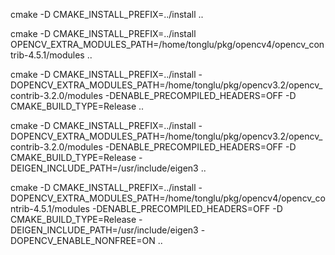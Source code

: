 cmake -D CMAKE_INSTALL_PREFIX=../install ..



cmake -D CMAKE_INSTALL_PREFIX=../install OPENCV_EXTRA_MODULES_PATH=/home/tonglu/pkg/opencv4/opencv_contrib-4.5.1/modules ..



cmake -D CMAKE_INSTALL_PREFIX=../install -DOPENCV_EXTRA_MODULES_PATH=/home/tonglu/pkg/opencv3.2/opencv_contrib-3.2.0/modules -DENABLE_PRECOMPILED_HEADERS=OFF -D CMAKE_BUILD_TYPE=Release ..



cmake -D CMAKE_INSTALL_PREFIX=../install -DOPENCV_EXTRA_MODULES_PATH=/home/tonglu/pkg/opencv3.2/opencv_contrib-3.2.0/modules -DENABLE_PRECOMPILED_HEADERS=OFF -D CMAKE_BUILD_TYPE=Release -DEIGEN_INCLUDE_PATH=/usr/include/eigen3 ..



cmake -D CMAKE_INSTALL_PREFIX=../install -DOPENCV_EXTRA_MODULES_PATH=/home/tonglu/pkg/opencv4/opencv_contrib-4.5.1/modules -DENABLE_PRECOMPILED_HEADERS=OFF -D CMAKE_BUILD_TYPE=Release -DEIGEN_INCLUDE_PATH=/usr/include/eigen3 -DOPENCV_ENABLE_NONFREE=ON ..
